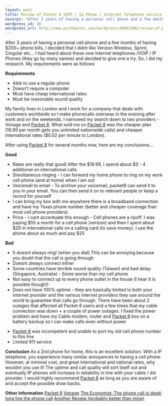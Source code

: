 ```yaml
--- 
layout: post
title: Review of Packet 8 VOIP / Ip Phone / Internet Telephone service
excerpt: "After 3 years of having a personal cell phone and a few months of having $200+ phone bills, I decided that I didnt like Verizon Wireless, Sprint, Cingular etc... I had heard about these *new* Internet telephones /VOIP / IP Phones (they go by many names) and decided to give one a try.  So, I did my research. My requirements were as follows:"
wordpress_id: 36
wordpress_url: http://www.pintmaster.com/wordpress/20041206/review-of-packet-8/
---
```

After 3 years of having a personal cell phone and a few months of having $200+ phone bills, I decided that I didnt like Verizon Wireless, Sprint, Cingular etc... I had heard about these *new* Internet telephones /VOIP / IP Phones (they go by many names) and decided to give one a try.  So, I did my research. My requirements were as follows:


<strong>Requirements</strong>
<ul>
<li>Able to use a regular phone</li>
	<li>Doesn't require a computer</li>
	<li>Must have cheap international rates</li>
	<li>Must be reasonable sound quality</li>
</ul>

My family lives in London and I work for a company that deals with customers worldwide so I make phonecalls overseas in the evening after work and on the weekends. I narrowed my search down to two providers - Vonage and <a href="http://www.packet8.net/Referral.asp?ReferralID=4863">Packet 8</a>. What sold me on <a href="http://www.packet8.net/Referral.asp?ReferralID=4863">Packet 8</a> was the cheaper plan (19.99 per month gets you unlimited nationwide calls) and cheaper international rates ($0.02 per minute to London). 

After using <a href="http://www.packet8.net/Referral.asp?ReferralID=4863">Packet 8</a> for several months now, here are my conclusions...

<strong>Good</strong>
<ul>
	<li>Rates are really that good! After the $19.99, I spend about $3 - 4 additional on international calls.</li>
	<li>Simultaneous ringing - I can forward my home phone to ring on my work cell phone (and at home) when I am out</li>
	<li>Voicemail to email - To archive your voicemail, packet8 can send it to you in your email. You can then send it on to relevant people or keep a record for yourself</li>
	<li>I can bring my box with me anywhere there is a broadband connection and have my Texas phone number (better and cheaper coverage than most cell phone providers)</li>
<li>Price - I cant accentuate this enough - Cell phones are a ripoff. I was paying $55 a month for a cell phone (verizon) and then I spent about $20 in international calls on a calling card (to save money). I use the phone about as much and pay $25 </li>

</ul>

<strong>Bad</strong><ul>
	<li>It doesnt always ring! (when you dial) This can be annoying because you doubt that the call is going through</li>
	<li>Doesnt always connect either</li>
	<li>Some countries have terrible sound quality (Taiwan) and bad delay (Singapore, Australia) - Some worse than my cell phone</li>
	<li>Not easy to connect up to every phone outlet in the house (I hear it is possible though!)</li>
	<li>Does not have 100% uptime - they are basically limited to both your internet provider and the various internet providers they use around the world to guarantee that calls go through. There have been about 2 outages that affected all Packet 8 users and a few times that my cable connection was down + a couple of power outages. I fixed the power problem and have my Cable modem, router and <a href="http://www.packet8.net/Referral.asp?ReferralID=4863">Packet 8</a> box on a battery backup so I can make calls even without power </li>
<li><a href="http://www.packet8.net/Referral.asp?ReferralID=4863">Packet 8</a> was incompetent and unable to port my old cell phone number to this line</li>
<li>Limited 911 service</li>

</ul>
<strong>Conclusion</strong>
As a 2nd phone for home, this is an excellent solution. With a IP telephone, you experience many similar annoyances to having a cell phone. However, at minimal cost, and great international and national rates, why wouldnt you use it! The uptime and call quality will sort itself out and eventually IP phones will increase in reliability in line with your cable / dsl provider. I would highly recommend <a href="http://www.packet8.net/Referral.asp?ReferralID=4863">Packet 8</a> as long as you are aware of and accept the possible draw backs. 

<strong>Other information</strong>
<a href="http://www.packet8.net/Referral.asp?ReferralID=4863">Packet 8</a>
<a href="http://www.vonage.com">Vonage</a>
<a href="http://www.economist.com/business/displayStory.cfm?story_id=3446429">The Economist: The phone call is dead; long live the phone call</a>
<a href="http://www.thetravelinsider.info/2003/1114.htm">Another Review (probably better than mine)</a>
